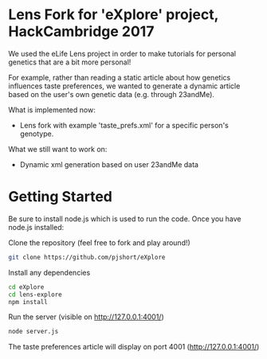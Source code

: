Lens Fork for 'eXplore' project, HackCambridge 2017
========

We used the eLife Lens project in order to make tutorials for personal genetics that are a bit more personal!

For example, rather than reading a static article about how genetics influences taste preferences, we wanted to generate a dynamic article based on the user's own genetic data (e.g. through 23andMe).

What is implemented now:
- Lens fork with example 'taste_prefs.xml' for a specific person's genotype.

What we still want to work on:
- Dynamic xml generation based on user 23andMe data

# Getting Started

Be sure to install node.js which is used to run the code. Once you have node.js installed:

Clone the repository (feel free to fork and play around!)
```bash
git clone https://github.com/pjshort/eXplore
```

Install any dependencies
```bash
cd eXplore
cd lens-explore
npm install
```
Run the server (visible on http://127.0.0.1:4001/)

```bash
node server.js
```

The taste preferences article will display on port 4001 (http://127.0.0.1:4001/)
